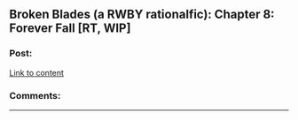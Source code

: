 ## Broken Blades (a RWBY rationalfic): Chapter 8: Forever Fall [RT, WIP]

### Post:

[Link to content](https://www.fanfiction.net/s/12466638/9/Broken-Blades)

### Comments:

---

